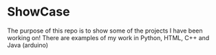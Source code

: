 # ShowCase
The purpose of this repo is to show some of the projects I have been working on!
There are examples of my work in Python, HTML, C++ and Java (arduino)
